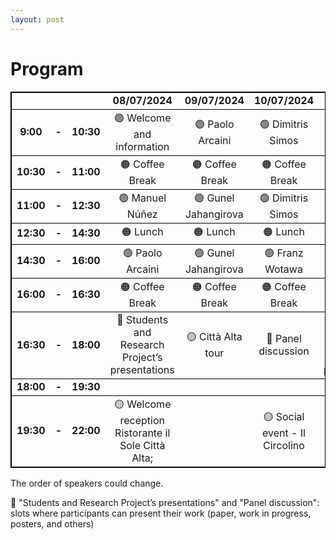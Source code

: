 ```yaml
---
layout: post
---
```


# Program

<table style=" border: 1px solid black;
  border-collapse: collapse;">
    <tr style=" border: 1px solid black;
  border-collapse: collapse; border-right:1px solid black;">
        <td></td>
        <td></td>
        <td></td>
        <td style="text-align:center;vertical-align:center;"> <b>08/07/2024</b></td>
        <td style="text-align:center;vertical-align:center;"><b>09/07/2024</b></td>
        <td style="text-align:center;vertical-align:center;"><b>10/07/2024</b></td>
        <td style="text-align:center;vertical-align:center;"><b>11/07/2024</b></td>
        <td style="text-align:center;vertical-align:center;"><b>12/07/2024</b></td>
    </tr>
    <tr style=" border: 1px solid black;
  border-collapse: collapse; text-align:center;vertical-align:center;">
        <td><b>9:00</b></td>
        <td><b> - </b></td>
        <td><b>10:30</b></td>
        <td> 🟢 Welcome and information</td>
        <td> 🟢 Paolo Arcaini</td>
        <td> 🟢 Dimitris Simos</td>
        <td> 🟢 Franz Wotawa</td>
        <td> 🟢 Shaukat Ali</td>
    </tr>
    <tr style=" border: 1px solid black;
  border-collapse: collapse; text-align:center;vertical-align:center;">
        <td><b>10:30</b></td>
        <td><b> - </b></td>
        <td><b>11:00</b></td>
        <td>🟠 Coffee Break</td>
        <td>🟠 Coffee Break</td>
        <td>🟠 Coffee Break</td>
        <td>🟠 Coffee Break</td>
        <td>🟠 Coffee Break</td>
    </tr>
    <tr style=" border: 1px solid black;
  border-collapse: collapse; text-align:center;vertical-align:center;">
        <td><b>11:00</b></td>
        <td><b> - </b></td>
        <td><b>12:30</b></td>
        <td> 🟢 Manuel Núñez </td>
        <td> 🟢 Gunel Jahangirova</td>
        <td> 🟢 Dimitris Simos</td>
        <td> 🟢 Natalia Kushik</td>
        <td> 🟢 Shaukat Ali</td>
    </tr>
    <tr style=" border: 1px solid black;
  border-collapse: collapse; text-align:center;vertical-align:center;">
        <td><b>12:30</b></td>
        <td><b> - </b></td>
        <td><b>14:30</b></td>
        <td>🟠 Lunch</td>
        <td>🟠 Lunch</td>
        <td>🟠 Lunch</td>
        <td>🟠 Lunch</td>
        <td>🟠 Lunch</td>
    </tr>
    <tr style=" border: 1px solid black;
  border-collapse: collapse; text-align:center;vertical-align:center;">
        <td><b>14:30</b></td>
        <td><b> - </b></td>
        <td><b>16:00</b></td>
        <td> 🟢 Paolo Arcaini</td>
        <td> 🟢 Gunel Jahangirova</td>
        <td> 🟢 Franz Wotawa</td>
        <td> 🟢 Nina Yevtushenko</td>
        <td> 🔵 Panel discussion</td>
    </tr>
    <tr style=" border: 1px solid black;
  border-collapse: collapse; text-align:center;vertical-align:center;">
        <td><b>16:00</b></td>
        <td><b> - </b></td>
        <td><b>16:30</b></td>
        <td>🟠 Coffee Break</td>
        <td>🟠 Coffee Break</td>
        <td>🟠 Coffee Break</td>
        <td>🟠 Coffee Break</td>
        <td>🟠 Coffee Break</td>
    </tr>
    <tr style=" border: 1px solid black;
  border-collapse: collapse; text-align:center;vertical-align:center;">
        <td><b>16:30</b></td>
        <td><b> - </b></td>
        <td><b>18:00</b></td>
        <td>🔵 Students and Research Project’s presentations</td>
        <td>🟡 Città Alta tour</td>
        <td>🔵 Panel discussion</td>
        <td>🔵 Students and Research Project’s presentations</td>
        <td></td>
    </tr>
    <tr style=" border: 1px solid black;
  border-collapse: collapse; text-align:center;vertical-align:center;">
        <td><b>18:00</b></td>
        <td><b> - </b></td>
        <td><b>19:30</b></td>
        <td></td>
        <td></td>
        <td></td>
        <td></td>
        <td></td>
    </tr>
    <tr style=" border: 1px solid black;
  border-collapse: collapse; text-align:center;vertical-align:center;">
        <td><b>19:30</b></td>
        <td><b> - </b></td>
        <td><b>22:00</b></td>
        <td>🟡 Welcome reception Ristorante il Sole Città Alta;</td>
        <td></td>
        <td>🟡 Social event - Il Circolino</td>
        <td>🟡 Light dinner - Braseria On The Road</td>
        <td></td>
    </tr>
</table>


The order of speakers could change.

🔵 "Students and Research Project’s presentations" and "Panel discussion": slots where participants can present their work (paper, work in progress, posters, and others)



